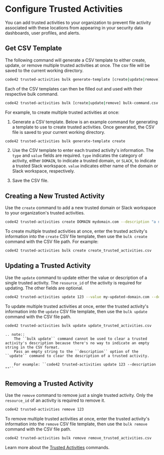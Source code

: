 # Configure Trusted Activities

You can add trusted activities to your organization to prevent file activity associated with these locations from appearing in your security data dashboards, user profiles, and alerts.

## Get CSV Template

The following command will generate a CSV template to either create, update, or remove multiple trusted activities at once.  The csv file will be saved to the current working directory.
```bash
code42 trusted-activities bulk generate-template [create|update|remove]
```

Each of the CSV templates can then be filled out and used with their respective bulk command.
```bash
code42 trusted-activities bulk [create|update|remove] bulk-command.csv
```


For example, to create multiple trusted activities at once:

1. Generate a CSV template. Below is an example command for generating a template to use to create trusted activities. Once generated, the CSV file is saved to your current working directory.

```bash
code42 trusted-activities bulk generate-template create
```

2. Use the CSV template to enter each trusted activity's information.
   The `type` and `value` fields are required. `type` indicates the category of activity, either `DOMAIN`, to indicate a trusted domain, or `SLACK`, to indicate a trusted Slack workspace.
   `value` indicates either name of the domain or Slack workspace, respectively.

3. Save the CSV file.

## Creating a New Trusted Activity

Use the `create` command to add a new trusted domain or Slack workspace to your organization's trusted activities.
```bash
code42 trusted-activities create DOMAIN mydomain.com --description "a new trusted activity"
```

To create multiple trusted activities at once, enter the trusted activity's information into the `create` CSV file template, then use the `bulk create` command with the CSV file path. For example:

```bash
code42 trusted-activities bulk create create_trusted_activities.csv
```

## Updating a Trusted Activity

Use the `update` command to update either the value or description of a single trusted activity. The `resource_id` of the activity is required for updating.  The other fields are optional.

```bash
code42 trusted-activities update 123 --value my-updated-domain.com --description "an updated trusted activity"
```

To update multiple trusted activities at once, enter the trusted activity's information into the `update` CSV file template, then use the `bulk update` command with the CSV file path.

```bash
code42 trusted-activities bulk update update_trusted_activities.csv
```

```eval_rst
.. note::
    The ``bulk update`` command cannot be used to clear a trusted activity's description because there's no way to indicate an empty string in the CSV format.
    Pass an empty string to the ``description`` option of the ``update`` command to clear the description of a trusted activity.

    For example: ``code42 trusted-activities update 123 --description ""``
```


## Removing a Trusted Activity

Use the `remove` command to remove just a single trusted activity.  Only the `resource_id` of an activity is required to remove it.

```bash
code42 trusted-activities remove 123
```

To remove multiple trusted activities at once, enter the trusted activity's information into the `remove` CSV file template, then use the `bulk remove` command with the CSV file path.

```bash
code42 trusted-activities bulk remove remove_trusted_activities.csv
```

Learn more about the [Trusted Activities](../commands/trustedactivities.md) commands.
